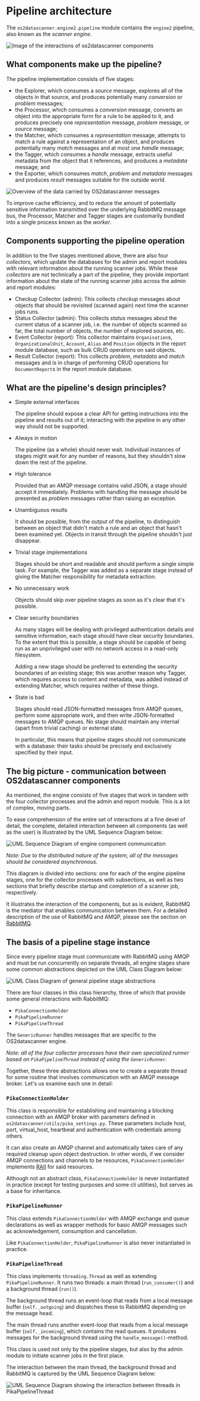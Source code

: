 # Pipeline architecture

The `os2datascanner.engine2.pipeline` module contains the `engine2` pipeline,
also known as the _scanner engine_.

![Image of the interactions of os2datascanner components](pipeline-architecture.svg)

## What components make up the pipeline?

The pipeline implementation consists of five stages:

* the Explorer, which consumes a *source* message, explores all of the objects
  in that source, and produces potentially many *conversion* or *problem*
  messages;
* the Processor, which consumes a *conversion* message, converts an object into
  the appropriate form for a rule to be applied to it, and produces precisely
  one *representation* message, *problem* message, or *source* message;
* the Matcher, which consumes a *representation* message, attempts to match a
  rule against a representation of an object, and produces potentially many
  *match* messages and at most one *handle* message;
* the Tagger, which consumes a *handle* message, extracts useful metadata from
  the object that it references, and produces a *metadata* message; and
* the Exporter, which consumes *match*, *problem* and *metadata* messages and
  produces *result* messages suitable for the outside world.

![Overview of the data carried by OS2datascanner messages](pipeline-messages.svg)

To improve cache efficiency, and to reduce the amount of potentially sensitive
information transmitted over the underlying RabbitMQ message bus, the
Processor, Matcher and Tagger stages are customarily bundled into a single
process known as the _worker_.

## Components supporting the pipeline operation

In addition to the five stages mentioned above, there are also four _collectors_,
which update the databases for the admin and report modules with relevant information
about the running scanner jobs. While these _collectors_ are not technically a part of
the pipeline, they provide important information about the state of the running scanner
jobs across the admin and report modules:

* Checkup Collector (admin): This collects *checkup* messages about objects that should be
  revisited (scanned again) next time the scanner jobs runs.
* Status Collector (admin): This collects *status* messages about the current status of a
  scanner job, i.e. the number of objects scanned so far, the total number of objects,
  the number of explored sources, etc.
* Event Collector (report): This collector maintains `Organisation`s, `OrganizationalUnit`,
  `Account`, `Alias` and `Position` objects in the report module database, such as 
  bulk CRUD operations on said objects.
* Result Collector (report): This collects *problem*, *metadata* and *match* messages and
  is in charge of performing CRUD operations for `DocumentReport`s in the report module
  database.

## What are the pipeline's design principles?

* Simple external interfaces

  The pipeline should expose a clear API for getting instructions into the
  pipeline and results out of it; interacting with the pipeline in any other
  way should not be supported.

* Always in motion

  The pipeline (as a whole) should never wait. Individual instances of stages
  might wait for any number of reasons, but they shouldn't slow down the rest
  of the pipeline.

* High tolerance

  Provided that an AMQP message contains valid JSON, a stage should accept it
  immediately. Problems with handling the message should be presented as
  *problem* messages rather than raising an exception.

* Unambiguous results

  It should be possible, from the output of the pipeline, to distinguish
  between an object that didn't match a rule and an object that hasn't been
  examined yet. Objects in transit through the pipeline shouldn't just
  disappear.

* Trivial stage implementations

  Stages should be short and readable and should perform a single simple task.
  For example, the Tagger was added as a separate stage instead of giving the
  Matcher responsibility for metadata extraction.

* No unnecessary work

  Objects should skip over pipeline stages as soon as it's clear that it's
  possible.

* Clear security boundaries

  As many stages will be dealing with privileged authentication details and
  sensitive information, each stage should have clear security boundaries. To
  the extent that this is possible, a stage should be capable of being run as
  an unprivileged user with no network access in a read-only filesystem.

  Adding a new stage should be preferred to extending the security boundaries
  of an existing stage; this was another reason why Tagger, which requires
  access to content and metadata, was added instead of extending Matcher,
  which requires neither of these things.

* State is bad

  Stages should read JSON-formatted messages from AMQP queues, perform some
  appropriate work, and then write JSON-formatted messages to AMQP queues. No
  stage should maintain any internal (apart from trivial caching) or external
  state.

  In particular, this means that pipeline stages should not communicate with a
  database: their tasks should be precisely and exclusively specified by their
  input.

## The big picture - communication between OS2datascanner components

As mentioned, the engine consists of five stages that work in tandem with the
four collector processes and the admin and report module. This is a lot of complex,
moving parts.

To ease comprehension of the entire set of interactions at a fine devel of detail,
the complete, detailed interaction between all components (as well as the user) is illustrated by
the UML Sequence Diagram below:

![UML Sequence Diagram of engine component communication](./os2ds_current_pipeline_sequence.svg)

_Note: Due to the distributed nature of the system, all of the messages should be
considered asynchronous._

This diagram is divided into sections: one for each of the engine pipeline stages,
one for the collector processes with subsections, as well as two sections that briefly
describe startup and completion of a scanner job, respectively.

It illustrates the interaction of the components, but as is evident, RabbitMQ is the mediator
that enables communication between them. For a detailed description of the use of RabbitMQ
and AMQP, please see the section on [RabbitMQ](./rabbitmq.md).

## The basis of a pipeline stage instance

Since every pipeline stage must communicate with RabbitMQ using AMQP and must be run
concurrently on separate threads, all engine stages share some common abstractions
depicted on the UML Class Diagram below:

![UML Class Diagram of general pipeline stage abstractions](./os2ds_queues.svg)

There are four classes in this class hierarchy, three of which that provide some general 
interactions with RabbitMQ:

- `PikaConnectionHolder`
- `PikaPipelineRunner`
- `PikaPipelineThread`

The `GenericRunner` handles messages that are specific to the OS2datascanner engine.

_Note: all of the four collector processes have their own specialized runner based
on `PikaPipelineThread` instead of using the `GenericRunner`._

Together, these three abstractions allows one to create a separate thread for some routine
that involves communication with an AMQP message broker. Let's us examine each one in detail:

### `PikaConnectionHolder`

This class is responsible for establishing and maintaining a blocking connection with an AMQP broker
with parameters defined in `os2datascanner/utils/pika_settings.py`.
These parameters include host, port, virtual_host, heartbeat and authentication with credentials
among others.

It can also create an AMQP channel and automatically takes care of any required cleanup upon object
destruction. In other words, if we consider AMQP connections and channels to be resources,
`PikaConnectionHolder` implements [RAII](https://en.wikipedia.org/wiki/Resource_acquisition_is_initialization) for said resources.

Although not an abstract class, `PikaConnectionHolder` is never instantiated in practice (except
for testing purposes and some cli utilities), but serves as a base for inheritance.

### `PikaPipelineRunner`

This class extends `PikaConnectionHolder` with AMQP exchange and queue declarations as well as
wrapper methods for basic AMQP messages such as acknowledgement, consumption and cancellation.

Like `PikaConnectionHolder`, `PikaPipelineRunner` is also never instantiated in practice.

### `PikaPipelineThread`

This class implements `threading.Thread` as well as extending `PikaPipelineRunner`. 
It runs two threads: a main thread (`run_consumer()`) and a background thread (`run()`).

The background thread runs an event-loop that reads from a local message buffer 
(`self._outgoing`) and dispatches these to RabbitMQ depending on the message head.

The main thread runs another event-loop that reads from a local message buffer
(`self._incoming`), which contains the read queues. It produces messages for the background
thread using the `handle_message()`-method.

This class is used not only by the pipeline stages, but also by the admin module to initiate
scanner jobs in the first place.

The interaction between the main thread, the background thread and RabbitMQ is captured by the UML
Sequence Diagram below:

![UML Sequence Diagram showing the interaction between threads in `PikaPipelineThread`](os2ds_ppt_threads.puml)


